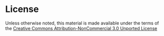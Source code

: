# License

Unless otherwise noted, this material is made available under the terms of the [Creative Commons Attribution-NonCommercial 3.0 Unported License](http://creativecommons.org/licenses/by-nc/3.0/)